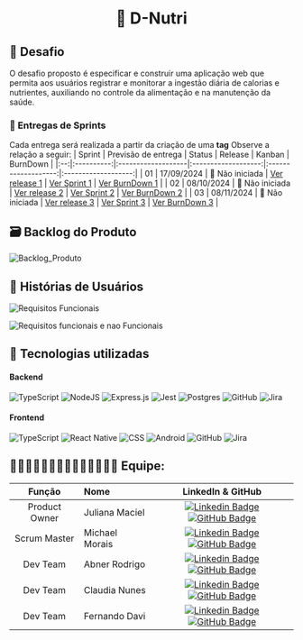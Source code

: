 <h1 align="center">🌿 D-Nutri</h1>

## :memo: Desafio
O desafio proposto é especificar e construir uma aplicação web que permita aos usuários registrar e monitorar a ingestão diária de calorias e nutrientes, auxiliando no controle da alimentação e na manutenção da saúde.


### 🏁 Entregas de Sprints

Cada entrega será realizada a partir da criação de uma **tag** Observe a relação a seguir:
| Sprint | Previsão de entrega | Status | Release | Kanban | BurnDown |
|:--:|:----------:|:-------------------|:-------------------:|:-------------------:|:-------------------:|
| 01 | 17/09/2024 | 🚧 Não iniciada | [Ver release 1](https://github.com/DevsDomain/D-Nutri/releases/tag/1.0) | [Ver Sprint 1](https://devs-domain.atlassian.net/jira/software/projects/DN/boards/2?atlOrigin=eyJpIjoiNGVjNGRmZTZiNjFiNDk1NDg4ZDU1NTcxY2M2MDE1OGMiLCJwIjoiaiJ9) | [Ver BurnDown 1]() |
| 02 | 08/10/2024 | 🚧 Não iniciada | [Ver release 2]() | [Ver Sprint 2](https://github.com/orgs/DevsDomain/projects/34) | [Ver BurnDown 2]() |
| 03 | 08/11/2024 | 🚧 Não iniciada | [Ver release 3]() | [Ver Sprint 3](https://github.com/orgs/DevsDomain/projects/37) | [Ver BurnDown 3]() |


## 🗃 Backlog do Produto
![Backlog_Produto](https://github.com/user-attachments/assets/608d3c27-fd4f-4891-ae4b-8e5861ac1b33)



## 👤 Histórias de Usuários
![Requisitos Funcionais](https://github.com/user-attachments/assets/7c4b4fe0-cd03-45d6-b291-0fa49a667731)

![Requisitos funcionais e nao Funcionais](https://github.com/user-attachments/assets/7773902e-32fb-4270-b895-ae43b0c9cdda)


## 🔧 Tecnologias utilizadas

#### Backend
![TypeScript](https://img.shields.io/badge/typescript-%23007ACC.svg?style=for-the-badge&logo=typescript&logoColor=white)
![NodeJS](https://img.shields.io/badge/node.js-6DA55F?style=for-the-badge&logo=node.js&logoColor=white)
![Express.js](https://img.shields.io/badge/express.js-%23404d59.svg?style=for-the-badge&logo=express&logoColor=%2361DAFB)
![Jest](https://img.shields.io/badge/Jest-blue?style=for-the-badge&logo=jest&logoColor=white)
![Postgres](https://img.shields.io/badge/postgres-%23316192.svg?style=for-the-badge&logo=postgresql&logoColor=white)
![GitHub](https://img.shields.io/badge/GitHub-100000?style=for-the-badge&logo=github&logoColor=white)
![Jira](https://img.shields.io/badge/jira-%23007ACC.svg?style=for-the-badge&logo=jira&logoColor=white)

#### Frontend
![TypeScript](https://img.shields.io/badge/typescript-%23007ACC.svg?style=for-the-badge&logo=typescript&logoColor=white)
![React Native](https://img.shields.io/badge/React_Native-20232A?style=for-the-badge&logo=react&logoColor=61DAFB)
![CSS](https://img.shields.io/badge/CSS-239120?&style=for-the-badge&logo=css3&logoColor=white)
![Android](https://img.shields.io/badge/Android-3DDC84?style=for-the-badge&logo=android&logoColor=white)
![GitHub](https://img.shields.io/badge/GitHub-100000?style=for-the-badge&logo=github&logoColor=white)
![Jira](https://img.shields.io/badge/jira-%23007ACC.svg?style=for-the-badge&logo=jira&logoColor=white)





## 👩🏻👨🏻‍🦲🧑🏻‍🦱👩🏻‍🦰🧔🏻‍♂️ Equipe:

|    Função     | Nome                           |                                                                                                                                                      LinkedIn & GitHub                                                                                                                                                      |
| :-----------: | :----------------------------- | :-------------------------------------------------------------------------------------------------------------------------------------------------------------------------------------------------------------------------------------------------------------------------------------------------------------------------: |
|   Product Owner    | Juliana Maciel      |   [![Linkedin Badge](https://img.shields.io/badge/Linkedin-blue?style=flat-square&logo=Linkedin&logoColor=white)](https://www.linkedin.com/in/juliana-maciel-manso) [![GitHub Badge](https://img.shields.io/badge/GitHub-111217?style=flat-square&logo=github&logoColor=white)](https://github.com/Jummanso)      
Scrum Master | Michael Morais      |                                               [![Linkedin Badge](https://img.shields.io/badge/Linkedin-blue?style=flat-square&logo=Linkedin&logoColor=white)](https://www.linkedin.com/in/michael-morais22/) [![GitHub Badge](https://img.shields.io/badge/GitHub-111217?style=flat-square&logo=github&logoColor=white)](https://github.com/itsmorais)                                               |
| Dev Team | Abner Rodrigo       |   [![Linkedin Badge](https://img.shields.io/badge/Linkedin-blue?style=flat-square&logo=Linkedin&logoColor=white)](https://www.linkedin.com/in/abnercosta97) [![GitHub Badge](https://img.shields.io/badge/GitHub-111217?style=flat-square&logo=github&logoColor=white)](https://github.com/abnercosta97)   |
| Dev Team | Claudia Nunes  |                              [![Linkedin Badge](https://img.shields.io/badge/Linkedin-blue?style=flat-square&logo=Linkedin&logoColor=white)](https://www.linkedin.com/in/claudia-nuness) [![GitHub Badge](https://img.shields.io/badge/GitHub-111217?style=flat-square&logo=github&logoColor=white)](https://github.com/Claudia-Nunes)                               |
| Dev Team |  Fernando Davi     |        [![Linkedin Badge](https://img.shields.io/badge/Linkedin-blue?style=flat-square&logo=Linkedin&logoColor=white)](https://www.linkedin.com/in/fernando-davi-492842276) [![GitHub Badge](https://img.shields.io/badge/GitHub-111217?style=flat-square&logo=github&logoColor=white)](https://github.com/fnddavi)         |
   


